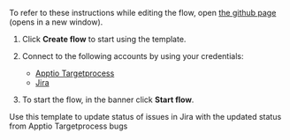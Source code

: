 To refer to these instructions while editing the flow, open [the github page](https://github.com/ot4i/app-connect-templates/blob/master/resources/markdown/Update%20status%20of%20issues%20in%20Jira%20with%20the%20updated%20status%20from%20Apptio%20Targetprocess%20bugs_instructions.md) (opens in a new window).

1. Click **Create flow** to start using the template.
2. Connect to the following accounts by using your credentials:
   - [Apptio Targetprocess](https://www.ibm.com/docs/en/app-connect/containers_cd?topic=apps-apptio-targetprocess)
   - [Jira](https://www.ibm.com/docs/en/app-connect/containers_cd?topic=apps-jira)
   
3. To start the flow, in the banner click **Start flow**.

Use this template to update status of issues in Jira with the updated status from Apptio Targetprocess bugs